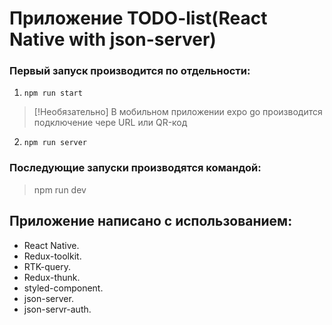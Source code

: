 # Приложение TODO-list(React Native with json-server)

### Первый запуск производится по отдельности:
1. ```npm run start```
> [!Необязательно]
> В мобильном приложении expo go производится подключение чере URL или QR-код
2. ```npm run server```

### Последующие запуски производятся командой:
> npm run dev

## Приложение написано с использованием:
* React Native.
* Redux-toolkit.
* RTK-query.
* Redux-thunk.
* styled-component.
* json-server.
* json-servr-auth.

